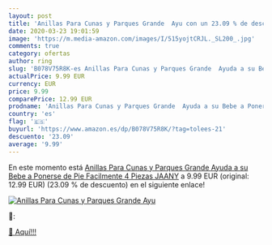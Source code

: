 ```yaml
---
layout: post
title: 'Anillas Para Cunas y Parques Grande  Ayu con un 23.09 % de descuento'
date: 2020-03-23 19:01:59
image: 'https://m.media-amazon.com/images/I/515yojtCRJL._SL200_.jpg'
comments: true
category: ofertas
author: ring
slug: 'B078V75R8K-es Anillas Para Cunas y Parques Grande  Ayuda a su Bebe a Ponerse de Pie Facilmente  4 Piezas  JAANY'
actualPrice: 9.99 EUR
currency: EUR
price: 9.99
comparePrice: 12.99 EUR
prodname: 'Anillas Para Cunas y Parques Grande  Ayuda a su Bebe a Ponerse de Pie Facilmente  4 Piezas  JAANY'
country: 'es'
flag: '🇪🇸'
buyurl: 'https://www.amazon.es/dp/B078V75R8K/?tag=tolees-21'
descuento: '23.09'
average: '9.99'
---
```


En este momento está [Anillas Para Cunas y Parques Grande  Ayuda a su Bebe a Ponerse de Pie Facilmente  4 Piezas  JAANY](https://www.amazon.es/dp/B078V75R8K/?tag=tolees-21) a 9.99 EUR (original: 12.99 EUR) (23.09 %  de descuento) en el siguiente enlace!

[![Anillas Para Cunas y Parques Grande  Ayu](https://m.media-amazon.com/images/I/515yojtCRJL._SL200_.jpg)](https://www.amazon.es/dp/B078V75R8K/?tag=tolees-21)

🔎:


[🛒 Aquí!!!](https://www.amazon.es/dp/B078V75R8K/?tag=tolees-21)
